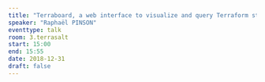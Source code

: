 ```yaml
---
title: "Terraboard, a web interface to visualize and query Terraform states"
speaker: "Raphaël PINSON"
eventtype: talk
room: 3.terrasalt
start: 15:00
end: 15:55
date: 2018-12-31
draft: false
---
```

